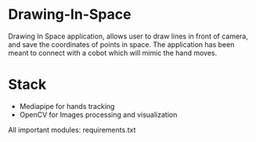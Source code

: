 # Drawing-In-Space
Drawing In Space application, allows user to draw lines in front of camera, and save the coordinates of points in space.
The application has been meant to connect with a cobot which will mimic the hand moves. 

# Stack
* Mediapipe for hands tracking
* OpenCV for Images processing and visualization

All important modules: requirements.txt
